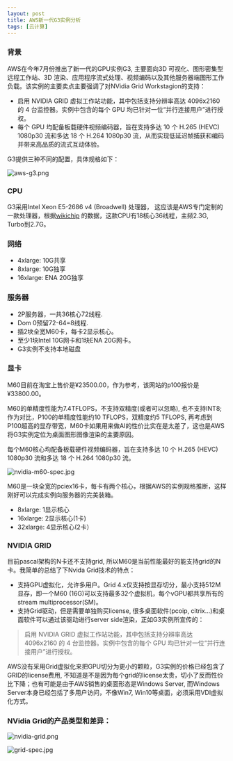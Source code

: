 ```yaml
---
layout: post
title: AWS新一代G3实例分析
tags: [云计算]
---
```


### 背景

AWS在今年7月份推出了新一代的GPU实例G3, 主要面向3D 可视化、图形密集型远程工作站、3D 渲染、应用程序流式处理、视频编码以及其他服务器端图形工作负载。该实例的主要卖点主要强调了对NVidia Grid Workstagion的支持：

*   启用 NVIDIA GRID 虚拟工作站功能，其中包括支持分辨率高达 4096x2160 的 4 台监控器。实例中包含的每个 GPU 均已针对一位“并行连接用户”进行授权。
*   每个 GPU 均配备板载硬件视频编码器，旨在支持多达 10 个 H.265 (HEVC) 1080p30 流和多达 18 个 H.264 1080p30 流，从而实现低延迟帧捕获和编码并带来高品质的流式互动体验。

G3提供三种不同的配置，具体规格如下：

![aws-g3.png](http://ygjs-static-hz.oss-cn-beijing.aliyuncs.com/images/2018-2-8/1783913508.png)

### CPU

G3采用Intel Xeon E5-2686 v4 (Broadwell) 处理器， 这应该是AWS专门定制的一款处理器，根据[wikichip](https://en.wikichip.org/wiki/intel/xeon_e5/e5-2686_v4) 的数据，这款CPU有18核心36线程，主频2.3G, Turbo到2.7G。

### 网络

*   4xlarge: 10G共享
*   8xlarge: 10G独享
*   16xlarge: ENA 20G独享

### 服务器

*   2P服务器，一共36核心72线程.
*   Dom 0预留72-64=8线程.
*   插2块全宽M60卡，每卡2显示核心。
*   至少1块Intel 10G网卡和1块ENA 20G网卡。
*   G3实例不支持本地磁盘

### 显卡

M60目前在淘宝上售价是¥23500.00，作为参考，该网站的p100报价是¥33800.00。

M60的单精度性能为7.4TFLOPS，不支持双精度(或者可以忽略), 也不支持INT8; 作为对比，P100的单精度性能约10 TFLOPS，双精度约5 TFLOPS, 再考虑到P100超高的显存带宽，M60卡如果用来做AI的性价比实在是太差了，这也是AWS将G3实例定位为桌面图形图像渲染的主要原因。

每个M60核心均配备板载硬件视频编码器，旨在支持多达 10 个 H.265 (HEVC) 1080p30 流和多达 18 个 H.264 1080p30 流。

![nvidia-m60-spec.jpg](http://ygjs-static-hz.oss-cn-beijing.aliyuncs.com/images/2018-2-8/2132965919.jpg)

M60是一块全宽的pciex16卡，每卡有两个核心，根据AWS的实例规格推断，这样刚好可以完成实例向服务器的完美装箱。

*   8xlarge: 1显示核心
*   16xlarge: 2显示核心(1卡)
*   32xlarge: 4显示核心(2卡）

### NVIDIA GRID

目前pascal架构的N卡还不支持grid, 所以M60是当前性能最好的能支持grid的N卡。我简单的总结了下Nvida Grid技术的特点：

*   支持GPU虚拟化，允许多用户。Grid 4.x仅支持按显存切分，最小支持512M显存，即一个M60 (16G)可以支持最多32个虚拟机，每个vGPU都共享所有的stream multiprocessor(SM)。
*   支持Grid驱动，但是需要单独购买license, 很多桌面软件(pcoip, citrix...)和桌面软件可以通过该驱动进行server side渲染，正如G3实例所宣传的：

> 启用 NVIDIA GRID 虚拟工作站功能，其中包括支持分辨率高达 4096x2160 的 4 台监控器。实例中包含的每个 GPU 均已针对一位“并行连接用户”进行授权。

AWS没有采用Grid虚拟化来把GPU切分为更小的颗粒，G3实例的价格已经包含了GRID的license费用, 不知道是不是因为每个grid的license太贵，切小了反而性价比下降；也有可能是由于AWS销售的桌面形态是Windows Server, 而Windows Server本身已经包括了多用户访问，不像Win7, Win10等桌面，必须采用VDI虚拟化方式。

### NVidia Grid的产品类型和差异：

![nvidia-grid.png](http://ygjs-static-hz.oss-cn-beijing.aliyuncs.com/images/2018-2-8/2618264352.png)

![grid-spec.jpg](http://ygjs-static-hz.oss-cn-beijing.aliyuncs.com/images/2018-2-8/2623689714.jpg)


